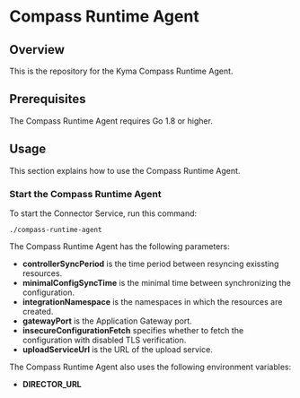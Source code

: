 # Compass Runtime Agent

## Overview

This is the repository for the Kyma Compass Runtime Agent.

## Prerequisites

The Compass Runtime Agent requires Go 1.8 or higher.

## Usage

This section explains how to use the Compass Runtime Agent.

### Start the Compass Runtime Agent
To start the Connector Service, run this command:

```
./compass-runtime-agent
```

The Compass Runtime Agent has the following parameters:
- **controllerSyncPeriod** is the time period between resyncing exissting resources. 
- **minimalConfigSyncTime** is the minimal time between synchronizing the configuration.
- **integrationNamespace** is the namespaces in which the resources are created.
- **gatewayPort** is the Application Gateway port.
- **insecureConfigurationFetch** specifies whether to fetch the configuration with disabled TLS verification.
- **uploadServiceUrl** is the URL of the upload service.

The Compass Runtime Agent also uses the following environment variables:
- **DIRECTOR_URL**